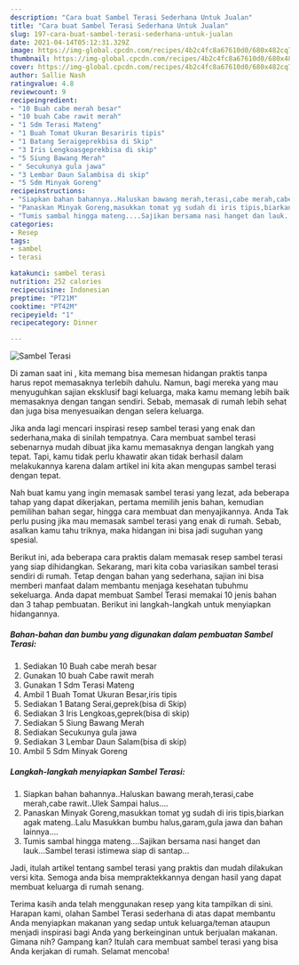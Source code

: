 ```yaml
---
description: "Cara buat Sambel Terasi Sederhana Untuk Jualan"
title: "Cara buat Sambel Terasi Sederhana Untuk Jualan"
slug: 197-cara-buat-sambel-terasi-sederhana-untuk-jualan
date: 2021-04-14T05:12:31.329Z
image: https://img-global.cpcdn.com/recipes/4b2c4fc8a67610d0/680x482cq70/sambel-terasi-foto-resep-utama.jpg
thumbnail: https://img-global.cpcdn.com/recipes/4b2c4fc8a67610d0/680x482cq70/sambel-terasi-foto-resep-utama.jpg
cover: https://img-global.cpcdn.com/recipes/4b2c4fc8a67610d0/680x482cq70/sambel-terasi-foto-resep-utama.jpg
author: Sallie Nash
ratingvalue: 4.8
reviewcount: 9
recipeingredient:
- "10 Buah cabe merah besar"
- "10 buah Cabe rawit merah"
- "1 Sdm Terasi Mateng"
- "1 Buah Tomat Ukuran Besariris tipis"
- "1 Batang Seraigeprekbisa di Skip"
- "3 Iris Lengkoasgeprekbisa di skip"
- "5 Siung Bawang Merah"
- " Secukunya gula jawa"
- "3 Lembar Daun Salambisa di skip"
- "5 Sdm Minyak Goreng"
recipeinstructions:
- "Siapkan bahan bahannya..Haluskan bawang merah,terasi,cabe merah,cabe rawit..Ulek Sampai halus...."
- "Panaskan Minyak Goreng,masukkan tomat yg sudah di iris tipis,biarkan agak mateng..Lalu Masukkan bumbu halus,garam,gula jawa dan bahan lainnya...."
- "Tumis sambal hingga mateng....Sajikan bersama nasi hanget dan lauk...Sambel terasi istimewa siap di santap..."
categories:
- Resep
tags:
- sambel
- terasi

katakunci: sambel terasi 
nutrition: 252 calories
recipecuisine: Indonesian
preptime: "PT21M"
cooktime: "PT42M"
recipeyield: "1"
recipecategory: Dinner

---
```



![Sambel Terasi](https://img-global.cpcdn.com/recipes/4b2c4fc8a67610d0/680x482cq70/sambel-terasi-foto-resep-utama.jpg)

Di zaman  saat ini , kita memang bisa memesan hidangan praktis tanpa harus repot memasaknya terlebih dahulu. Namun, bagi mereka yang mau menyuguhkan sajian eksklusif bagi keluarga, maka kamu memang lebih baik memasaknya dengan tangan sendiri. Sebab, memasak di rumah lebih sehat dan juga bisa menyesuaikan dengan selera keluarga.

Jika anda lagi mencari inspirasi resep sambel terasi yang enak dan sederhana,maka di sinilah tempatnya. Cara membuat sambel terasi  sebenarnya mudah dibuat jika kamu memasaknya dengan langkah yang tepat. Tapi, kamu tidak perlu khawatir akan tidak berhasil dalam melakukannya 
karena dalam artikel ini kita akan mengupas sambel terasi dengan tepat.  



Nah buat kamu yang ingin memasak sambel terasi yang lezat, ada beberapa tahap yang dapat dikerjakan, pertama memilih jenis bahan, kemudian pemilihan bahan segar, hingga cara membuat dan menyajikannya. Anda Tak perlu pusing jika mau memasak sambel terasi yang enak di rumah. Sebab, asalkan kamu  tahu triknya, maka hidangan ini bisa jadi suguhan yang spesial.

Berikut ini, ada beberapa cara praktis  dalam memasak resep sambel terasi yang siap dihidangkan. Sekarang, mari kita coba variasikan sambel terasi sendiri di rumah. Tetap dengan bahan yang sederhana, sajian ini bisa memberi manfaat dalam membantu menjaga kesehatan tubuhmu sekeluarga. Anda dapat membuat Sambel Terasi memakai 10 jenis bahan dan 3 tahap pembuatan. Berikut ini langkah-langkah untuk menyiapkan hidangannya.

<!--inarticleads1-->

##### Bahan-bahan dan bumbu yang digunakan dalam pembuatan Sambel Terasi:

1. Sediakan 10 Buah cabe merah besar
1. Gunakan 10 buah Cabe rawit merah
1. Gunakan 1 Sdm Terasi Mateng
1. Ambil 1 Buah Tomat Ukuran Besar,iris tipis
1. Sediakan 1 Batang Serai,geprek(bisa di Skip)
1. Sediakan 3 Iris Lengkoas,geprek(bisa di skip)
1. Sediakan 5 Siung Bawang Merah
1. Sediakan  Secukunya gula jawa
1. Sediakan 3 Lembar Daun Salam(bisa di skip)
1. Ambil 5 Sdm Minyak Goreng




<!--inarticleads2-->

##### Langkah-langkah menyiapkan Sambel Terasi:

1. Siapkan bahan bahannya..Haluskan bawang merah,terasi,cabe merah,cabe rawit..Ulek Sampai halus....
1. Panaskan Minyak Goreng,masukkan tomat yg sudah di iris tipis,biarkan agak mateng..Lalu Masukkan bumbu halus,garam,gula jawa dan bahan lainnya....
1. Tumis sambal hingga mateng....Sajikan bersama nasi hanget dan lauk...Sambel terasi istimewa siap di santap...




Jadi, itulah artikel tentang  sambel terasi  yang praktis dan mudah dilakukan versi kita. Semoga anda bisa mempraktekkannya dengan hasil yang dapat membuat keluarga di rumah senang. 

Terima kasih anda telah menggunakan resep yang kita tampilkan di sini. Harapan kami, olahan  Sambel Terasi sederhana di atas dapat membantu Anda menyiapkan makanan yang sedap untuk keluarga/teman ataupun menjadi inspirasi bagi Anda yang berkeinginan untuk berjualan makanan. Gimana nih? Gampang kan? Itulah cara membuat sambel terasi yang bisa Anda kerjakan di rumah. Selamat mencoba!

